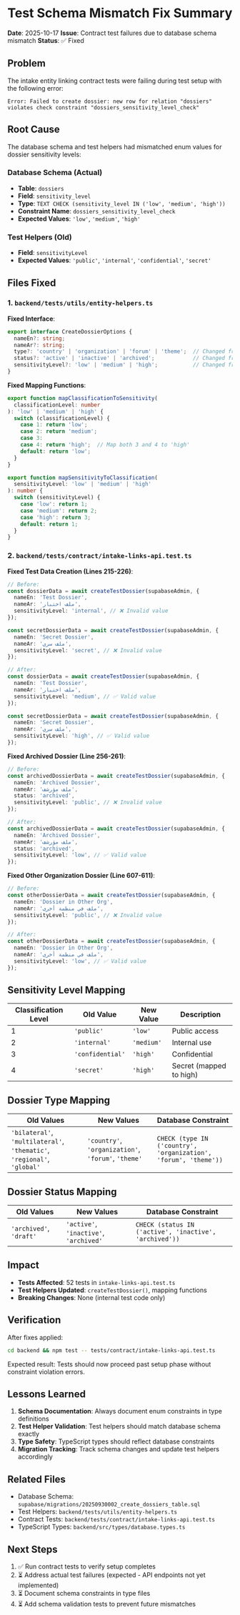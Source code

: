 # Test Schema Mismatch Fix Summary

**Date**: 2025-10-17
**Issue**: Contract test failures due to database schema mismatch
**Status**: ✅ Fixed

## Problem

The intake entity linking contract tests were failing during test setup with the following error:

```
Error: Failed to create dossier: new row for relation "dossiers" violates check constraint "dossiers_sensitivity_level_check"
```

## Root Cause

The database schema and test helpers had mismatched enum values for dossier sensitivity levels:

### Database Schema (Actual)
- **Table**: `dossiers`
- **Field**: `sensitivity_level`
- **Type**: `TEXT CHECK (sensitivity_level IN ('low', 'medium', 'high'))`
- **Constraint Name**: `dossiers_sensitivity_level_check`
- **Expected Values**: `'low'`, `'medium'`, `'high'`

### Test Helpers (Old)
- **Field**: `sensitivityLevel`
- **Expected Values**: `'public'`, `'internal'`, `'confidential'`, `'secret'`

## Files Fixed

### 1. `backend/tests/utils/entity-helpers.ts`

**Fixed Interface**:
```typescript
export interface CreateDossierOptions {
  nameEn?: string;
  nameAr?: string;
  type?: 'country' | 'organization' | 'forum' | 'theme';  // Changed from 'bilateral'|'multilateral'|...
  status?: 'active' | 'inactive' | 'archived';            // Changed from 'archived'|'draft'
  sensitivityLevel?: 'low' | 'medium' | 'high';           // Changed from 'public'|'internal'|...
}
```

**Fixed Mapping Functions**:
```typescript
export function mapClassificationToSensitivity(
  classificationLevel: number
): 'low' | 'medium' | 'high' {
  switch (classificationLevel) {
    case 1: return 'low';
    case 2: return 'medium';
    case 3:
    case 4: return 'high';  // Map both 3 and 4 to 'high'
    default: return 'low';
  }
}

export function mapSensitivityToClassification(
  sensitivityLevel: 'low' | 'medium' | 'high'
): number {
  switch (sensitivityLevel) {
    case 'low': return 1;
    case 'medium': return 2;
    case 'high': return 3;
    default: return 1;
  }
}
```

### 2. `backend/tests/contract/intake-links-api.test.ts`

**Fixed Test Data Creation (Lines 215-226)**:
```typescript
// Before:
const dossierData = await createTestDossier(supabaseAdmin, {
  nameEn: 'Test Dossier',
  nameAr: 'ملف اختبار',
  sensitivityLevel: 'internal', // ❌ Invalid value
});

const secretDossierData = await createTestDossier(supabaseAdmin, {
  nameEn: 'Secret Dossier',
  nameAr: 'ملف سري',
  sensitivityLevel: 'secret', // ❌ Invalid value
});

// After:
const dossierData = await createTestDossier(supabaseAdmin, {
  nameEn: 'Test Dossier',
  nameAr: 'ملف اختبار',
  sensitivityLevel: 'medium', // ✅ Valid value
});

const secretDossierData = await createTestDossier(supabaseAdmin, {
  nameEn: 'Secret Dossier',
  nameAr: 'ملف سري',
  sensitivityLevel: 'high', // ✅ Valid value
});
```

**Fixed Archived Dossier (Line 256-261)**:
```typescript
// Before:
const archivedDossierData = await createTestDossier(supabaseAdmin, {
  nameEn: 'Archived Dossier',
  nameAr: 'ملف مؤرشف',
  status: 'archived',
  sensitivityLevel: 'public', // ❌ Invalid value
});

// After:
const archivedDossierData = await createTestDossier(supabaseAdmin, {
  nameEn: 'Archived Dossier',
  nameAr: 'ملف مؤرشف',
  status: 'archived',
  sensitivityLevel: 'low', // ✅ Valid value
});
```

**Fixed Other Organization Dossier (Line 607-611)**:
```typescript
// Before:
const otherDossierData = await createTestDossier(supabaseAdmin, {
  nameEn: 'Dossier in Other Org',
  nameAr: 'ملف في منظمة أخرى',
  sensitivityLevel: 'public', // ❌ Invalid value
});

// After:
const otherDossierData = await createTestDossier(supabaseAdmin, {
  nameEn: 'Dossier in Other Org',
  nameAr: 'ملف في منظمة أخرى',
  sensitivityLevel: 'low', // ✅ Valid value
});
```

## Sensitivity Level Mapping

| Classification Level | Old Value | New Value | Description |
|---------------------|-----------|-----------|-------------|
| 1 | `'public'` | `'low'` | Public access |
| 2 | `'internal'` | `'medium'` | Internal use |
| 3 | `'confidential'` | `'high'` | Confidential |
| 4 | `'secret'` | `'high'` | Secret (mapped to high) |

## Dossier Type Mapping

| Old Values | New Values | Database Constraint |
|------------|------------|---------------------|
| `'bilateral'`, `'multilateral'`, `'thematic'`, `'regional'`, `'global'` | `'country'`, `'organization'`, `'forum'`, `'theme'` | `CHECK (type IN ('country', 'organization', 'forum', 'theme'))` |

## Dossier Status Mapping

| Old Values | New Values | Database Constraint |
|------------|------------|---------------------|
| `'archived'`, `'draft'` | `'active'`, `'inactive'`, `'archived'` | `CHECK (status IN ('active', 'inactive', 'archived'))` |

## Impact

- **Tests Affected**: 52 tests in `intake-links-api.test.ts`
- **Test Helpers Updated**: `createTestDossier()`, mapping functions
- **Breaking Changes**: None (internal test code only)

## Verification

After fixes applied:
```bash
cd backend && npm test -- tests/contract/intake-links-api.test.ts
```

Expected result: Tests should now proceed past setup phase without constraint violation errors.

## Lessons Learned

1. **Schema Documentation**: Always document enum constraints in type definitions
2. **Test Helper Validation**: Test helpers should match database schema exactly
3. **Type Safety**: TypeScript types should reflect database constraints
4. **Migration Tracking**: Track schema changes and update test helpers accordingly

## Related Files

- Database Schema: `supabase/migrations/20250930002_create_dossiers_table.sql`
- Test Helpers: `backend/tests/utils/entity-helpers.ts`
- Contract Tests: `backend/tests/contract/intake-links-api.test.ts`
- TypeScript Types: `backend/src/types/database.types.ts`

## Next Steps

1. ✅ Run contract tests to verify setup completes
2. ⏳ Address actual test failures (expected - API endpoints not yet implemented)
3. ⏳ Document schema constraints in type files
4. ⏳ Add schema validation tests to prevent future mismatches
